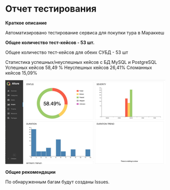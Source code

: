 # Отчет тестирования


**Краткое описание**

Автоматизировано тестирование сервиса для покупки тура в Мараккеш

**Общее количество тест-кейсов - 53 шт.**

Общее количество тест-кейсов для обеих СУБД - 53 шт

Статистика успешных/неуспешных кейсов
с БД MySQL и PostgreSQL
Успешных кейсов 58,49 %
Неуспешных кейсов 26,41%
Сломанных кейсов 15,09%

![подпись](https://github.com/MarinaS1501/Diplom_QA/blob/master/documents/allure.jpg?raw=true)

**Общие рекомендации**

По обнаруженным багам будут созданы Issues.

